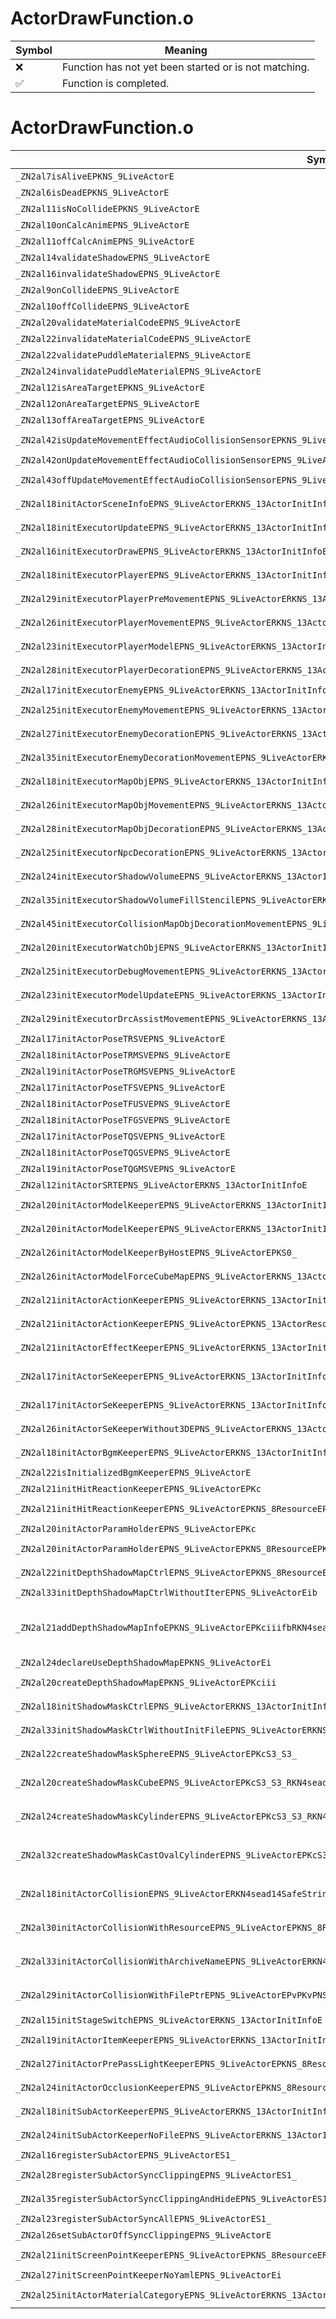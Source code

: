 # ActorDrawFunction.o
| Symbol | Meaning 
| ------------- | ------------- 
| :x: | Function has not yet been started or is not matching. 
| :white_check_mark: | Function is completed. 


# ActorDrawFunction.o
| Symbol (Demangled) | Symbol (Mangled) | Decompiled? |
| ------------- |  ------------- | ------------- |
| `_ZN2al7isAliveEPKNS_9LiveActorE` | `al::isAlive(al::LiveActor const*)` | :white_check_mark: |
| `_ZN2al6isDeadEPKNS_9LiveActorE` | `al::isDead(al::LiveActor const*)` | :white_check_mark: |
| `_ZN2al11isNoCollideEPKNS_9LiveActorE` | `al::isNoCollide(al::LiveActor const*)` | :white_check_mark: |
| `_ZN2al10onCalcAnimEPNS_9LiveActorE` | `al::onCalcAnim(al::LiveActor *)` | :white_check_mark: |
| `_ZN2al11offCalcAnimEPNS_9LiveActorE` | `al::offCalcAnim(al::LiveActor *)` | :white_check_mark: |
| `_ZN2al14validateShadowEPNS_9LiveActorE` | `al::validateShadow(al::LiveActor *)` | :white_check_mark: |
| `_ZN2al16invalidateShadowEPNS_9LiveActorE` | `al::invalidateShadow(al::LiveActor *)` | :white_check_mark: |
| `_ZN2al9onCollideEPNS_9LiveActorE` | `al::onCollide(al::LiveActor *)` | :white_check_mark: |
| `_ZN2al10offCollideEPNS_9LiveActorE` | `al::offCollide(al::LiveActor *)` | :white_check_mark: |
| `_ZN2al20validateMaterialCodeEPNS_9LiveActorE` | `al::validateMaterialCode(al::LiveActor *)` | :white_check_mark: |
| `_ZN2al22invalidateMaterialCodeEPNS_9LiveActorE` | `al::invalidateMaterialCode(al::LiveActor *)` | :white_check_mark: |
| `_ZN2al22validatePuddleMaterialEPNS_9LiveActorE` | `al::validatePuddleMaterial(al::LiveActor *)` | :white_check_mark: |
| `_ZN2al24invalidatePuddleMaterialEPNS_9LiveActorE` | `al::invalidatePuddleMaterial(al::LiveActor *)` | :white_check_mark: |
| `_ZN2al12isAreaTargetEPKNS_9LiveActorE` | `al::isAreaTarget(al::LiveActor const*)` | :white_check_mark: |
| `_ZN2al12onAreaTargetEPNS_9LiveActorE` | `al::onAreaTarget(al::LiveActor *)` | :white_check_mark: |
| `_ZN2al13offAreaTargetEPNS_9LiveActorE` | `al::offAreaTarget(al::LiveActor *)` | :white_check_mark: |
| `_ZN2al42isUpdateMovementEffectAudioCollisionSensorEPKNS_9LiveActorE` | `al::isUpdateMovementEffectAudioCollisionSensor(al::LiveActor const*)` | :white_check_mark: |
| `_ZN2al42onUpdateMovementEffectAudioCollisionSensorEPNS_9LiveActorE` | `al::onUpdateMovementEffectAudioCollisionSensor(al::LiveActor *)` | :white_check_mark: |
| `_ZN2al43offUpdateMovementEffectAudioCollisionSensorEPNS_9LiveActorE` | `al::offUpdateMovementEffectAudioCollisionSensor(al::LiveActor *)` | :white_check_mark: |
| `_ZN2al18initActorSceneInfoEPNS_9LiveActorERKNS_13ActorInitInfoE` | `al::initActorSceneInfo(al::LiveActor *,al::ActorInitInfo const&)` | :white_check_mark: |
| `_ZN2al18initExecutorUpdateEPNS_9LiveActorERKNS_13ActorInitInfoEPKc` | `al::initExecutorUpdate(al::LiveActor *,al::ActorInitInfo const&,char const*)` | :white_check_mark: |
| `_ZN2al16initExecutorDrawEPNS_9LiveActorERKNS_13ActorInitInfoEPKc` | `al::initExecutorDraw(al::LiveActor *,al::ActorInitInfo const&,char const*)` | :white_check_mark: |
| `_ZN2al18initExecutorPlayerEPNS_9LiveActorERKNS_13ActorInitInfoE` | `al::initExecutorPlayer(al::LiveActor *,al::ActorInitInfo const&)` | :white_check_mark: |
| `_ZN2al29initExecutorPlayerPreMovementEPNS_9LiveActorERKNS_13ActorInitInfoE` | `al::initExecutorPlayerPreMovement(al::LiveActor *,al::ActorInitInfo const&)` | :white_check_mark: |
| `_ZN2al26initExecutorPlayerMovementEPNS_9LiveActorERKNS_13ActorInitInfoE` | `al::initExecutorPlayerMovement(al::LiveActor *,al::ActorInitInfo const&)` | :white_check_mark: |
| `_ZN2al23initExecutorPlayerModelEPNS_9LiveActorERKNS_13ActorInitInfoE` | `al::initExecutorPlayerModel(al::LiveActor *,al::ActorInitInfo const&)` | :white_check_mark: |
| `_ZN2al28initExecutorPlayerDecorationEPNS_9LiveActorERKNS_13ActorInitInfoE` | `al::initExecutorPlayerDecoration(al::LiveActor *,al::ActorInitInfo const&)` | :white_check_mark: |
| `_ZN2al17initExecutorEnemyEPNS_9LiveActorERKNS_13ActorInitInfoE` | `al::initExecutorEnemy(al::LiveActor *,al::ActorInitInfo const&)` | :white_check_mark: |
| `_ZN2al25initExecutorEnemyMovementEPNS_9LiveActorERKNS_13ActorInitInfoE` | `al::initExecutorEnemyMovement(al::LiveActor *,al::ActorInitInfo const&)` | :white_check_mark: |
| `_ZN2al27initExecutorEnemyDecorationEPNS_9LiveActorERKNS_13ActorInitInfoE` | `al::initExecutorEnemyDecoration(al::LiveActor *,al::ActorInitInfo const&)` | :white_check_mark: |
| `_ZN2al35initExecutorEnemyDecorationMovementEPNS_9LiveActorERKNS_13ActorInitInfoE` | `al::initExecutorEnemyDecorationMovement(al::LiveActor *,al::ActorInitInfo const&)` | :white_check_mark: |
| `_ZN2al18initExecutorMapObjEPNS_9LiveActorERKNS_13ActorInitInfoE` | `al::initExecutorMapObj(al::LiveActor *,al::ActorInitInfo const&)` | :white_check_mark: |
| `_ZN2al26initExecutorMapObjMovementEPNS_9LiveActorERKNS_13ActorInitInfoE` | `al::initExecutorMapObjMovement(al::LiveActor *,al::ActorInitInfo const&)` | :white_check_mark: |
| `_ZN2al28initExecutorMapObjDecorationEPNS_9LiveActorERKNS_13ActorInitInfoE` | `al::initExecutorMapObjDecoration(al::LiveActor *,al::ActorInitInfo const&)` | :white_check_mark: |
| `_ZN2al25initExecutorNpcDecorationEPNS_9LiveActorERKNS_13ActorInitInfoE` | `al::initExecutorNpcDecoration(al::LiveActor *,al::ActorInitInfo const&)` | :white_check_mark: |
| `_ZN2al24initExecutorShadowVolumeEPNS_9LiveActorERKNS_13ActorInitInfoE` | `al::initExecutorShadowVolume(al::LiveActor *,al::ActorInitInfo const&)` | :white_check_mark: |
| `_ZN2al35initExecutorShadowVolumeFillStencilEPNS_9LiveActorERKNS_13ActorInitInfoE` | `al::initExecutorShadowVolumeFillStencil(al::LiveActor *,al::ActorInitInfo const&)` | :white_check_mark: |
| `_ZN2al45initExecutorCollisionMapObjDecorationMovementEPNS_9LiveActorERKNS_13ActorInitInfoE` | `al::initExecutorCollisionMapObjDecorationMovement(al::LiveActor *,al::ActorInitInfo const&)` | :white_check_mark: |
| `_ZN2al20initExecutorWatchObjEPNS_9LiveActorERKNS_13ActorInitInfoE` | `al::initExecutorWatchObj(al::LiveActor *,al::ActorInitInfo const&)` | :white_check_mark: |
| `_ZN2al25initExecutorDebugMovementEPNS_9LiveActorERKNS_13ActorInitInfoE` | `al::initExecutorDebugMovement(al::LiveActor *,al::ActorInitInfo const&)` | :white_check_mark: |
| `_ZN2al23initExecutorModelUpdateEPNS_9LiveActorERKNS_13ActorInitInfoE` | `al::initExecutorModelUpdate(al::LiveActor *,al::ActorInitInfo const&)` | :white_check_mark: |
| `_ZN2al29initExecutorDrcAssistMovementEPNS_9LiveActorERKNS_13ActorInitInfoE` | `al::initExecutorDrcAssistMovement(al::LiveActor *,al::ActorInitInfo const&)` | :white_check_mark: |
| `_ZN2al17initActorPoseTRSVEPNS_9LiveActorE` | `al::initActorPoseTRSV(al::LiveActor *)` | :white_check_mark: |
| `_ZN2al18initActorPoseTRMSVEPNS_9LiveActorE` | `al::initActorPoseTRMSV(al::LiveActor *)` | :white_check_mark: |
| `_ZN2al19initActorPoseTRGMSVEPNS_9LiveActorE` | `al::initActorPoseTRGMSV(al::LiveActor *)` | :white_check_mark: |
| `_ZN2al17initActorPoseTFSVEPNS_9LiveActorE` | `al::initActorPoseTFSV(al::LiveActor *)` | :white_check_mark: |
| `_ZN2al18initActorPoseTFUSVEPNS_9LiveActorE` | `al::initActorPoseTFUSV(al::LiveActor *)` | :white_check_mark: |
| `_ZN2al18initActorPoseTFGSVEPNS_9LiveActorE` | `al::initActorPoseTFGSV(al::LiveActor *)` | :white_check_mark: |
| `_ZN2al17initActorPoseTQSVEPNS_9LiveActorE` | `al::initActorPoseTQSV(al::LiveActor *)` | :white_check_mark: |
| `_ZN2al18initActorPoseTQGSVEPNS_9LiveActorE` | `al::initActorPoseTQGSV(al::LiveActor *)` | :white_check_mark: |
| `_ZN2al19initActorPoseTQGMSVEPNS_9LiveActorE` | `al::initActorPoseTQGMSV(al::LiveActor *)` | :white_check_mark: |
| `_ZN2al12initActorSRTEPNS_9LiveActorERKNS_13ActorInitInfoE` | `al::initActorSRT(al::LiveActor *,al::ActorInitInfo const&)` | :white_check_mark: |
| `_ZN2al20initActorModelKeeperEPNS_9LiveActorERKNS_13ActorInitInfoEPKNS_13ActorResourceEi` | `al::initActorModelKeeper(al::LiveActor *,al::ActorInitInfo const&,al::ActorResource const*,int)` | :white_check_mark: |
| `_ZN2al20initActorModelKeeperEPNS_9LiveActorERKNS_13ActorInitInfoEPKciS6_` | `al::initActorModelKeeper(al::LiveActor *,al::ActorInitInfo const&,char const*,int,char const*)` | :white_check_mark: |
| `_ZN2al26initActorModelKeeperByHostEPNS_9LiveActorEPKS0_` | `al::initActorModelKeeperByHost(al::LiveActor *,al::LiveActor const*)` | :white_check_mark: |
| `_ZN2al26initActorModelForceCubeMapEPNS_9LiveActorERKNS_13ActorInitInfoE` | `al::initActorModelForceCubeMap(al::LiveActor *,al::ActorInitInfo const&)` | :white_check_mark: |
| `_ZN2al21initActorActionKeeperEPNS_9LiveActorERKNS_13ActorInitInfoEPKcS6_` | `al::initActorActionKeeper(al::LiveActor *,al::ActorInitInfo const&,char const*,char const*)` | :white_check_mark: |
| `_ZN2al21initActorActionKeeperEPNS_9LiveActorEPKNS_13ActorResourceEPKcS6_` | `al::initActorActionKeeper(al::LiveActor *,al::ActorResource const*,char const*,char const*)` | :white_check_mark: |
| `_ZN2al21initActorEffectKeeperEPNS_9LiveActorERKNS_13ActorInitInfoEPKc` | `al::initActorEffectKeeper(al::LiveActor *,al::ActorInitInfo const&,char const*)` | :white_check_mark: |
| `_ZN2al17initActorSeKeeperEPNS_9LiveActorERKNS_13ActorInitInfoEPKcPKN4sead7Vector3IfEEPKNS7_8Matrix34IfEE` | `al::initActorSeKeeper(al::LiveActor *,al::ActorInitInfo const&,char const*,sead::Vector3<float> const*,sead::Matrix34<float> const*)` | :white_check_mark: |
| `_ZN2al17initActorSeKeeperEPNS_9LiveActorERKNS_13ActorInitInfoEPKc` | `al::initActorSeKeeper(al::LiveActor *,al::ActorInitInfo const&,char const*)` | :white_check_mark: |
| `_ZN2al26initActorSeKeeperWithout3DEPNS_9LiveActorERKNS_13ActorInitInfoEPKc` | `al::initActorSeKeeperWithout3D(al::LiveActor *,al::ActorInitInfo const&,char const*)` | :white_check_mark: |
| `_ZN2al18initActorBgmKeeperEPNS_9LiveActorERKNS_13ActorInitInfoEPKc` | `al::initActorBgmKeeper(al::LiveActor *,al::ActorInitInfo const&,char const*)` | :white_check_mark: |
| `_ZN2al22isInitializedBgmKeeperEPNS_9LiveActorE` | `al::isInitializedBgmKeeper(al::LiveActor *)` | :white_check_mark: |
| `_ZN2al21initHitReactionKeeperEPNS_9LiveActorEPKc` | `al::initHitReactionKeeper(al::LiveActor *,char const*)` | :white_check_mark: |
| `_ZN2al21initHitReactionKeeperEPNS_9LiveActorEPKNS_8ResourceEPKc` | `al::initHitReactionKeeper(al::LiveActor *,al::Resource const*,char const*)` | :white_check_mark: |
| `_ZN2al20initActorParamHolderEPNS_9LiveActorEPKc` | `al::initActorParamHolder(al::LiveActor *,char const*)` | :white_check_mark: |
| `_ZN2al20initActorParamHolderEPNS_9LiveActorEPKNS_8ResourceEPKc` | `al::initActorParamHolder(al::LiveActor *,al::Resource const*,char const*)` | :white_check_mark: |
| `_ZN2al22initDepthShadowMapCtrlEPNS_9LiveActorEPKNS_8ResourceERKNS_13ActorInitInfoEPKc` | `al::initDepthShadowMapCtrl(al::LiveActor *,al::Resource const*,al::ActorInitInfo const&,char const*)` | :white_check_mark: |
| `_ZN2al33initDepthShadowMapCtrlWithoutIterEPNS_9LiveActorEib` | `al::initDepthShadowMapCtrlWithoutIter(al::LiveActor *,int,bool)` | :white_check_mark: |
| `_ZN2al21addDepthShadowMapInfoEPKNS_9LiveActorEPKciiifbRKN4sead7Vector3IfEEbS9_S9_bS4_ibfffbbfib` | `al::addDepthShadowMapInfo(al::LiveActor const*,char const*,int,int,int,float,bool,sead::Vector3<float> const&,bool,sead::Vector3<float> const&,sead::Vector3<float> const&,bool,char const*,int,bool,float,float,float,bool,bool,float,int,bool)` | :white_check_mark: |
| `_ZN2al24declareUseDepthShadowMapEPKNS_9LiveActorEi` | `al::declareUseDepthShadowMap(al::LiveActor const*,int)` | :white_check_mark: |
| `_ZN2al20createDepthShadowMapEPKNS_9LiveActorEPKciii` | `al::createDepthShadowMap(al::LiveActor const*,char const*,int,int,int)` | :white_check_mark: |
| `_ZN2al18initShadowMaskCtrlEPNS_9LiveActorERKNS_13ActorInitInfoERKNS_9ByamlIterEPKc` | `al::initShadowMaskCtrl(al::LiveActor *,al::ActorInitInfo const&,al::ByamlIter const&,char const*)` | :white_check_mark: |
| `_ZN2al33initShadowMaskCtrlWithoutInitFileEPNS_9LiveActorERKNS_13ActorInitInfoEi` | `al::initShadowMaskCtrlWithoutInitFile(al::LiveActor *,al::ActorInitInfo const&,int)` | :white_check_mark: |
| `_ZN2al22createShadowMaskSphereEPNS_9LiveActorEPKcS3_S3_` | `al::createShadowMaskSphere(al::LiveActor *,char const*,char const*,char const*)` | :white_check_mark: |
| `_ZN2al20createShadowMaskCubeEPNS_9LiveActorEPKcS3_S3_RKN4sead7Color4fERKNS4_7Vector3IfEEfffSB_f` | `al::createShadowMaskCube(al::LiveActor *,char const*,char const*,char const*,sead::Color4f const&,sead::Vector3<float> const&,float,float,float,sead::Vector3<float> const&,float)` | :white_check_mark: |
| `_ZN2al24createShadowMaskCylinderEPNS_9LiveActorEPKcS3_S3_RKN4sead7Color4fERKNS4_7Vector3IfEEfffff` | `al::createShadowMaskCylinder(al::LiveActor *,char const*,char const*,char const*,sead::Color4f const&,sead::Vector3<float> const&,float,float,float,float,float)` | :white_check_mark: |
| `_ZN2al32createShadowMaskCastOvalCylinderEPNS_9LiveActorEPKcS3_S3_RKN4sead7Color4fERKNS4_7Vector3IfEESB_ffff` | `al::createShadowMaskCastOvalCylinder(al::LiveActor *,char const*,char const*,char const*,sead::Color4f const&,sead::Vector3<float> const&,sead::Vector3<float> const&,float,float,float,float)` | :white_check_mark: |
| `_ZN2al18initActorCollisionEPNS_9LiveActorERKN4sead14SafeStringBaseIcEEPNS_9HitSensorEPKNS2_8Matrix34IfEE` | `al::initActorCollision(al::LiveActor *,sead::SafeStringBase<char> const&,al::HitSensor *,sead::Matrix34<float> const*)` | :white_check_mark: |
| `_ZN2al30initActorCollisionWithResourceEPNS_9LiveActorEPKNS_8ResourceERKN4sead14SafeStringBaseIcEEPNS_9HitSensorEPKNS5_8Matrix34IfEEPKc` | `al::initActorCollisionWithResource(al::LiveActor *,al::Resource const*,sead::SafeStringBase<char> const&,al::HitSensor *,sead::Matrix34<float> const*,char const*)` | :white_check_mark: |
| `_ZN2al33initActorCollisionWithArchiveNameEPNS_9LiveActorERKN4sead14SafeStringBaseIcEES6_PNS_9HitSensorEPKNS2_8Matrix34IfEE` | `al::initActorCollisionWithArchiveName(al::LiveActor *,sead::SafeStringBase<char> const&,sead::SafeStringBase<char> const&,al::HitSensor *,sead::Matrix34<float> const*)` | :white_check_mark: |
| `_ZN2al29initActorCollisionWithFilePtrEPNS_9LiveActorEPvPKvPNS_9HitSensorEPKN4sead8Matrix34IfEEPKcSD_i` | `al::initActorCollisionWithFilePtr(al::LiveActor *,void *,void const*,al::HitSensor *,sead::Matrix34<float> const*,char const*,char const*,int)` | :white_check_mark: |
| `_ZN2al15initStageSwitchEPNS_9LiveActorERKNS_13ActorInitInfoE` | `al::initStageSwitch(al::LiveActor *,al::ActorInitInfo const&)` | :white_check_mark: |
| `_ZN2al19initActorItemKeeperEPNS_9LiveActorERKNS_13ActorInitInfoERKNS_9ByamlIterE` | `al::initActorItemKeeper(al::LiveActor *,al::ActorInitInfo const&,al::ByamlIter const&)` | :white_check_mark: |
| `_ZN2al27initActorPrePassLightKeeperEPNS_9LiveActorEPKNS_8ResourceERKNS_13ActorInitInfoEPKc` | `al::initActorPrePassLightKeeper(al::LiveActor *,al::Resource const*,al::ActorInitInfo const&,char const*)` | :white_check_mark: |
| `_ZN2al24initActorOcclusionKeeperEPNS_9LiveActorEPKNS_8ResourceERKNS_13ActorInitInfoEPKc` | `al::initActorOcclusionKeeper(al::LiveActor *,al::Resource const*,al::ActorInitInfo const&,char const*)` | :white_check_mark: |
| `_ZN2al18initSubActorKeeperEPNS_9LiveActorERKNS_13ActorInitInfoEPKci` | `al::initSubActorKeeper(al::LiveActor *,al::ActorInitInfo const&,char const*,int)` | :white_check_mark: |
| `_ZN2al24initSubActorKeeperNoFileEPNS_9LiveActorERKNS_13ActorInitInfoEi` | `al::initSubActorKeeperNoFile(al::LiveActor *,al::ActorInitInfo const&,int)` | :white_check_mark: |
| `_ZN2al16registerSubActorEPNS_9LiveActorES1_` | `al::registerSubActor(al::LiveActor *,al::LiveActor *)` | :white_check_mark: |
| `_ZN2al28registerSubActorSyncClippingEPNS_9LiveActorES1_` | `al::registerSubActorSyncClipping(al::LiveActor *,al::LiveActor *)` | :white_check_mark: |
| `_ZN2al35registerSubActorSyncClippingAndHideEPNS_9LiveActorES1_` | `al::registerSubActorSyncClippingAndHide(al::LiveActor *,al::LiveActor *)` | :white_check_mark: |
| `_ZN2al23registerSubActorSyncAllEPNS_9LiveActorES1_` | `al::registerSubActorSyncAll(al::LiveActor *,al::LiveActor *)` | :white_check_mark: |
| `_ZN2al26setSubActorOffSyncClippingEPNS_9LiveActorE` | `al::setSubActorOffSyncClipping(al::LiveActor *)` | :white_check_mark: |
| `_ZN2al21initScreenPointKeeperEPNS_9LiveActorEPKNS_8ResourceERKNS_13ActorInitInfoEPKc` | `al::initScreenPointKeeper(al::LiveActor *,al::Resource const*,al::ActorInitInfo const&,char const*)` | :white_check_mark: |
| `_ZN2al27initScreenPointKeeperNoYamlEPNS_9LiveActorEi` | `al::initScreenPointKeeperNoYaml(al::LiveActor *,int)` | :white_check_mark: |
| `_ZN2al25initActorMaterialCategoryEPNS_9LiveActorERKNS_13ActorInitInfoEPKc` | `al::initActorMaterialCategory(al::LiveActor *,al::ActorInitInfo const&,char const*)` | :white_check_mark: |

